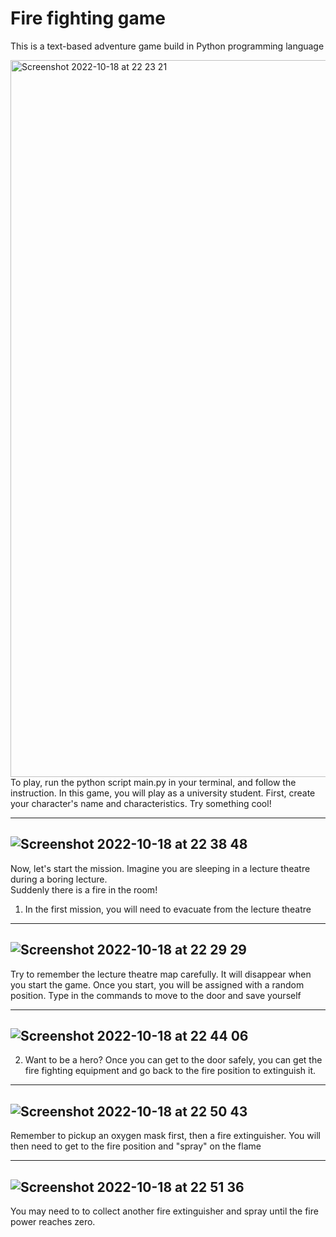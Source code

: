 # Fire fighting game
This is a text-based adventure game build in Python programming language

<img width="1147" alt="Screenshot 2022-10-18 at 22 23 21" src="https://user-images.githubusercontent.com/81903733/196547839-075c973c-7058-4640-94f0-a2d184f177d3.png">
To play, run the python script main.py in your terminal, and follow the instruction.
In this game, you will play as a university student. First, create your character's name and characteristics. Try something cool!

-----------------
![Screenshot 2022-10-18 at 22 38 48](https://user-images.githubusercontent.com/81903733/196550833-ae8ff4ce-3680-4646-9953-5b4f0cea47c4.png)
-----------------

Now, let's start the mission.
Imagine you are sleeping in a lecture theatre during a boring lecture.                
Suddenly there is a fire in the room!

1. In the first mission, you will need to evacuate from the lecture theatre

-----------------
![Screenshot 2022-10-18 at 22 29 29](https://user-images.githubusercontent.com/81903733/196548654-c00963f7-f47f-4cad-a8c3-f2258b85a478.png)
-----------------

Try to remember the lecture theatre map carefully. It will disappear when you start the game.
Once you start, you will be assigned with a random position. Type in the commands to move to the door and save yourself

-----------------
![Screenshot 2022-10-18 at 22 44 06](https://user-images.githubusercontent.com/81903733/196551197-1ae86618-0607-4f55-b63e-30f29e138391.png)
-----------------

2. Want to be a hero? Once you can get to the door safely, you can get the fire fighting equipment and go back to the fire position to extinguish it.

-----------------
![Screenshot 2022-10-18 at 22 50 43](https://user-images.githubusercontent.com/81903733/196551799-aaadbaa0-3cbe-4c2e-a4c5-4014379c1abf.png)
-----------------

Remember to pickup an oxygen mask first, then a fire extinguisher. You will then need to get to the fire position and "spray" on the flame

-----------------
![Screenshot 2022-10-18 at 22 51 36](https://user-images.githubusercontent.com/81903733/196552111-92cfc013-68a1-4004-9bd1-8928144347b9.png)
-----------------

You may need to to collect another fire extinguisher and spray until the fire power reaches zero.
